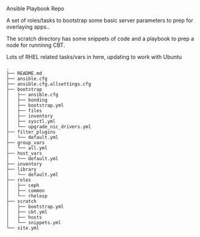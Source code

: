 # 
Ansible Playbook Repo

A set of roles/tasks to bootstrap some basic server parameters to prep for overlaying apps..

The scratch directory has some snippets of code and a playbook to prep a node for runninng CBT.

Lots of RHEL related tasks/vars in here, updating to work with Ubuntu

```
.
├── README.md
├── ansible.cfg
├── ansible.cfg.allsettings.cfg
├── bootstrap
│   ├── ansible.cfg
│   ├── bonding
│   ├── bootstrap.yml
│   ├── files
│   ├── inventory
│   ├── sysctl.yml
│   └── upgrade_nic_drivers.yml
├── filter_plugins
│   └── default.yml
├── group_vars
│   └── all.yml
├── host_vars
│   └── default.yml
├── inventory
├── library
│   └── default.yml
├── roles
│   ├── ceph
│   ├── common
│   └── rhelosp
├── scratch
│   ├── bootstrap.yml
│   ├── cbt.yml
│   ├── hosts
│   └── snippets.yml
└── site.yml
```
